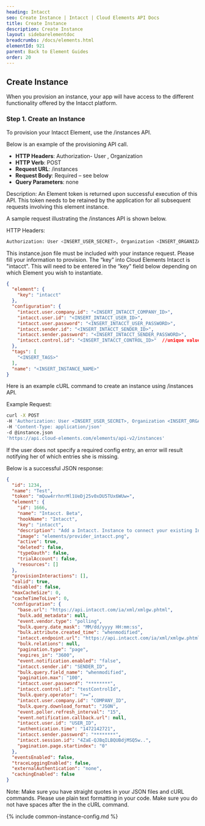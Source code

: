 ```yaml
---
heading: Intacct
seo: Create Instance | Intacct | Cloud Elements API Docs
title: Create Instance
description: Create Instance
layout: sidebarelementdoc
breadcrumbs: /docs/elements.html
elementId: 921
parent: Back to Element Guides
order: 20
---
```


## Create Instance

When you provision an instance, your app will have access to the different functionality offered by the Intacct platform.

### Step 1. Create an Instance

To provision your Intacct Element, use the /instances API.

Below is an example of the provisioning API call.

* __HTTP Headers__: Authorization- User <user secret>, Organization <organization secret>
* __HTTP Verb__: POST
* __Request URL__: /instances
* __Request Body__: Required – see below
* __Query Parameters__: none

Description: An Element token is returned upon successful execution of this API. This token needs to be retained by the application for all subsequent requests involving this element instance.

A sample request illustrating the /instances API is shown below.

HTTP Headers:

```bash
Authorization: User <INSERT_USER_SECRET>, Organization <INSERT_ORGANIZATION_SECRET>

```
This instance.json file must be included with your instance request.  Please fill your information to provision.  The “key” into Cloud Elements Intacct is "intacct".  This will need to be entered in the “key” field below depending on which Element you wish to instantiate.

```JSON
{
  "element": {
    "key": "intacct"
  },
  "configuration": {
	"intacct.user.company.id": "<INSERT_INTACCT_COMPANY_ID>",
	"intacct.user.id": "<INSERT_INTACCT_USER_ID>",
	"intacct.user.password": "<INSERT_INTACCT_USER_PASSWORD>",
	"intacct.sender.id": "<INSERT_INTACCT_SENDER_ID>",
	"intacct.sender.password": "<INSERT_INTACCT_SENDER_PASSWORD>",
	"intacct.control.id": "<INSERT_INTACCT_CONTROL_ID>"  //unique value like myTestId
  },
  "tags": [
    "<INSERT_TAGS>"
  ],
  "name": "<INSERT_INSTANCE_NAME>"
}
```

Here is an example cURL command to create an instance using /instances API.

Example Request:

```bash
curl -X POST
-H 'Authorization: User <INSERT_USER_SECRET>, Organization <INSERT_ORGANIZATION_SECRET>'
-H 'Content-Type: application/json'
-d @instance.json
'https://api.cloud-elements.com/elements/api-v2/instances'
```

If the user does not specify a required config entry, an error will result notifying her of which entries she is missing.

Below is a successful JSON response:

```JSON
{
  "id": 1234,
  "name": "Test",
  "token": "mQuw4rrhnrMl1UeDj25v0xDU5TUx6WUw=",
  "element": {
    "id": 1666,
    "name": "Intacct. Beta",
    "hookName": "Intacct",
    "key": "intacct",
    "description": "Add a Intacct. Instance to connect your existing Intacct. account to the Finance Hub, allowing you to manage customers, employees, invoices, purchase orders, etc. across multiple Finance Elements. You will need your Intacct. account information to add an instance.",
    "image": "elements/provider_intacct.png",
    "active": true,
    "deleted": false,
    "typeOauth": false,
    "trialAccount": false,
    "resources": []
  },
  "provisionInteractions": [],
  "valid": true,
  "disabled": false,
  "maxCacheSize": 0,
  "cacheTimeToLive": 0,
  "configuration": {
    "base.url": "https://api.intacct.com/ia/xml/xmlgw.phtml",
    "bulk.add_metadata": null,
    "event.vendor.type": "polling",
    "bulk.query.date_mask": "MM/dd/yyyy HH:mm:ss",
    "bulk.attribute.created_time": "whenmodified",
    "intacct.endpoint.url": "https://api.intacct.com/ia/xml/xmlgw.phtml",
    "bulk.relations": null,
    "pagination.type": "page",
    "expires_in": "3600",
    "event.notification.enabled": "false",
    "intacct.sender.id": "SENDER_ID",
    "bulk.query.field_name": "whenmodified",
    "pagination.max": "100",
    "intacct.user.password": "********",
    "intacct.control.id": "testControlId",
    "bulk.query.operator": ">=",
    "intacct.user.company.id": "COMPANY_ID",
    "bulk.query.download_format": "JSON",
    "event.poller.refresh_interval": "15",
    "event.notification.callback.url": null,
    "intacct.user.id": "USER_ID",
    "authentication.time": "1472142721",
    "intacct.sender.password": "********",
    "intacct.session.id": "4ZaE-QJBqILBQUBdjMSQ5w..",
    "pagination.page.startindex": "0"
  },
  "eventsEnabled": false,
  "traceLoggingEnabled": false,
  "externalAuthentication": "none",
  "cachingEnabled": false
}
```

Note:  Make sure you have straight quotes in your JSON files and cURL commands.  Please use plain text formatting in your code.  Make sure you do not have spaces after the in the cURL command.

{% include common-instance-config.md %}
